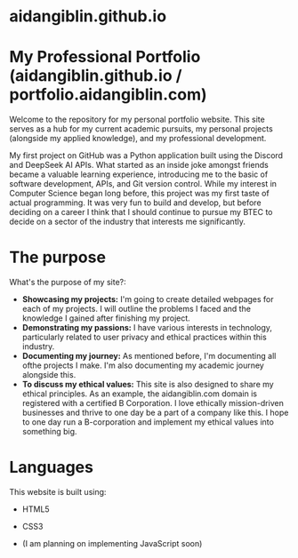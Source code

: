 # aidangiblin.github.io

# My Professional Portfolio (aidangiblin.github.io / portfolio.aidangiblin.com)
Welcome to the repository for my personal portfolio website. This site serves as a hub for my current academic pursuits, my personal projects (alongside my applied knowledge), and my professional development.

My first project on GitHub was a Python application built using the Discord and DeepSeek AI APIs. What started as an inside joke amongst friends became a valuable learning experience, introducing me to the basic of software development, APIs, and Git version control. While my interest in Computer Science began long before, this project was my first taste of actual programming. It was very fun to build and develop, but before deciding on a career I think that I should continue to pursue my BTEC to decide on a sector of the industry that interests me significantly.

# The purpose
What's the purpose of my site?:
- **Showcasing my projects:** I'm going to create detailed webpages for each of my projects. I will outline the problems I faced and the knowledge I gained after finishing my project.
- **Demonstrating my passions:** I have various interests in technology, particularly related to user privacy and ethical practices within this industry.
- **Documenting my journey:** As mentioned before, I'm documenting all ofthe projects I make. I'm also documenting my academic journey alongside this.
- **To discuss my ethical values:** This site is also designed to share my ethical principles. As an example, the aidangiblin.com domain is registered with a certified B Corporation. I love ethically mission-driven businesses and thrive to one day be a part of a company like this. I hope to one day run a B-corporation and implement my ethical values into something big.

# Languages
This website is built using:

* HTML5
* CSS3

* (I am planning on implementing JavaScript soon)
